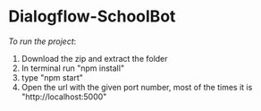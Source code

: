 # Dialogflow-SchoolBot

*To run the project*:

1. Download the zip and extract the folder
2. In terminal run "npm install"
3. type "npm start"
4. Open the url with the given port number, most of the times it is "http://localhost:5000" 
